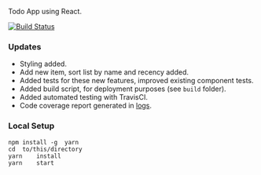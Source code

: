 Todo App using React.

[![Build Status](https://travis-ci.org/benrondeau/YEI-ToDos-App.svg?branch=master)](https://travis-ci.org/benrondeau/YEI-ToDos-App)

### Updates

- Styling added.
- Add new item, sort list by name and recency added.
- Added tests for these new features, improved existing component tests.
- Added build script, for deployment purposes (see `build` folder).
- Added automated testing with TravisCI.
- Code coverage report generated in [logs](https://travis-ci.org/benrondeau/YEI-ToDos-App).

### Local Setup

```
npm	install	-g	yarn
cd	to/this/directory
yarn	install
yarn	start
```
